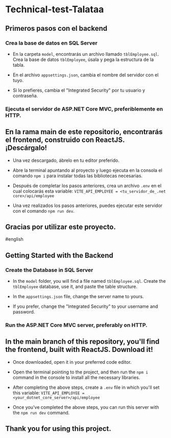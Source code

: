 # Technical-test-Talataa

## Primeros pasos con el backend

### Crea la base de datos en SQL Server

- En la carpeta `model`, encontrarás un archivo llamado `tblEmployee.sql`. Crea la base de datos `tblEmployee`, úsala y pega la estructura de la tabla.

- En el archivo `appsettings.json`, cambia el nombre del servidor con el tuyo.

- Si lo prefieres, cambia el "Integrated Security" por tu usuario y contraseña.

### Ejecuta el servidor de ASP.NET Core MVC, preferiblemente en HTTP.

## En la rama main de este repositorio, encontrarás el frontend, construido con ReactJS. ¡Descárgalo!

- Una vez descargado, ábrelo en tu editor preferido.

- Abre la terminal apuntando al proyecto y luego ejecuta en la consola el comando `npm i` para instalar todas las bibliotecas necesarias.

- Después de completar los pasos anteriores, crea un archivo `.env` en el cual colocarás esta variable: `VITE_API_EMPLOYEE = <tu_servidor_de_.net core>/api/employee`

- Una vez realizados los pasos anteriores, puedes ejecutar este servidor con el comando `npm run dev`.

## Gracias por utilizar este proyecto.

#english

## Getting Started with the Backend

### Create the Database in SQL Server

- In the `model` folder, you will find a file named `tblEmployee.sql`. Create the `tblEmployee` database, use it, and paste the table structure.

- In the `appsettings.json` file, change the server name to yours.

- If you prefer, change the "Integrated Security" to your username and password.

### Run the ASP.NET Core MVC server, preferably on HTTP.

## In the main branch of this repository, you'll find the frontend, built with ReactJS. Download it!

- Once downloaded, open it in your preferred code editor.

- Open the terminal pointing to the project, and then run the `npm i` command in the console to install all the necessary libraries.

- After completing the above steps, create a `.env` file in which you'll set this variable: `VITE_API_EMPLOYEE = <your_dotnet_core_server>/api/employee`

- Once you've completed the above steps, you can run this server with the `npm run dev` command.

## Thank you for using this project.
